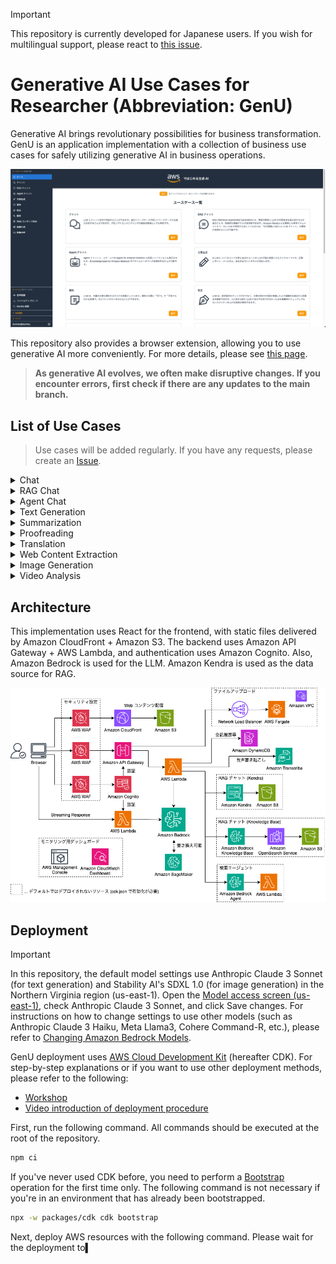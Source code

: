 > [!IMPORTANT]
> This repository is currently developed for Japanese users. If you wish for multilingual support, please react to [this issue](https://github.com/aws-samples/generative-ai-use-cases-jp/issues/151).

# Generative AI Use Cases for Researcher (Abbreviation: GenU)

Generative AI brings revolutionary possibilities for business transformation. GenU is an application implementation with a collection of business use cases for safely utilizing generative AI in business operations.

![sc_lp.png](/imgs/sc_lp.png)

This repository also provides a browser extension, allowing you to use generative AI more conveniently. For more details, please see [this page](/browser-extension/README.md).

> **As generative AI evolves, we often make disruptive changes. If you encounter errors, first check if there are any updates to the main branch.**

## List of Use Cases

> Use cases will be added regularly. If you have any requests, please create an [Issue](https://github.com/ddipass/generative-ai-use-cases-research/issues).

<details>
  <summary>Chat</summary>

  You can have a conversation with a large language model (LLM) in chat format. Thanks to platforms that allow direct interaction with LLMs, we can quickly respond to specific use cases and new use cases. It's also effective as a testing environment for prompt engineering.

  <img src="/imgs/usecase_chat.gif"/>
</details>

<details>
   <summary>RAG Chat</summary>

  RAG is a method that allows LLMs to answer questions they normally couldn't by providing external up-to-date information and domain knowledge that LLMs typically struggle with. At the same time, it has the effect of preventing LLMs from giving "plausible but incorrect information" by only allowing answers based on evidence. For example, if you provide internal documents to an LLM, you can automate internal inquiry responses. This repository retrieves information from either Amazon Kendra or Knowledge Base.

  <img src="/imgs/usecase_rag.gif"/>
</details>

<details>
   <summary>Agent Chat</summary>

  Agent is a method that enables LLMs to perform various tasks by integrating with APIs. In this solution, we have implemented an Agent as a sample implementation that uses a search engine to research necessary information and provide answers.

  <img src="/imgs/usecase_agent.gif"/>
</details>

<details>
   <summary>Text Generation</summary>

   Generating text in any context is one of the tasks that LLMs excel at. It can handle various contexts such as articles, reports, emails, and more.

  <img src="/imgs/usecase_generate_text.gif"/>
</details>

<details>
  <summary>Summarization</summary>

  LLMs are good at summarizing large amounts of text. Not only can they summarize, but they can also extract necessary information in a conversational format after being given the text as context. For example, it's possible to read a contract and retrieve information like "What are the conditions for XXX?" or "What's the amount for YYY?".

  <img src="/imgs/usecase_summarize.gif"/>
</details>

<details>
  <summary>Proofreading</summary>

  LLMs can not only check for typos and omissions but also suggest improvements from a more objective perspective, considering the flow and content of the text. You can expect to improve quality by having the LLM objectively check for points you might not have noticed yourself before showing it to others.

  <img src="/imgs/usecase_editorial.gif"/>
</details>

<details>
  <summary>Translation</summary>

  LLMs trained in multiple languages can also perform translation. Moreover, it's possible to reflect various specified context information such as casualness and target audience in the translation, not just simple translation.

  <img src="/imgs/usecase_translate.gif"/>
</details>

<details>
  <summary>Web Content Extraction</summary>

  Extracts web content such as blogs and documents. The LLM trims unnecessary information and formats it as a coherent text. The extracted content can be used in other use cases such as summarization and translation.

  <img src="/imgs/usecase_web_content.gif"/>
</details>


<details>
  <summary>Image Generation</summary>

  Image generation AI can create new images based on text or existing images. It allows for instant visualization of ideas and can be expected to streamline design work. In this feature, you can get assistance from the LLM in creating prompts.

  <img src="/imgs/usecase_generate_image.gif"/>
</details>


<details>
  <summary>Video Analysis</summary>

  With multimodal models, it's now possible to input not only text but also images. In this feature, we ask the LLM to analyze using video image frames and text as input.

  <img src="/imgs/usecase_video_analyzer.gif"/>
</details>


## Architecture

This implementation uses React for the frontend, with static files delivered by Amazon CloudFront + Amazon S3. The backend uses Amazon API Gateway + AWS Lambda, and authentication uses Amazon Cognito. Also, Amazon Bedrock is used for the LLM. Amazon Kendra is used as the data source for RAG.

![arch.drawio.png](/imgs/arch.drawio.png)

## Deployment

> [!IMPORTANT]
> In this repository, the default model settings use Anthropic Claude 3 Sonnet (for text generation) and Stability AI's SDXL 1.0 (for image generation) in the Northern Virginia region (us-east-1). Open the [Model access screen (us-east-1)](https://us-east-1.console.aws.amazon.com/bedrock/home?region=us-east-1#/modelaccess), check Anthropic Claude 3 Sonnet, and click Save changes. For instructions on how to change settings to use other models (such as Anthropic Claude 3 Haiku, Meta Llama3, Cohere Command-R, etc.), please refer to [Changing Amazon Bedrock Models](/docs/DEPLOY_OPTION.md#changing-amazon-bedrock-models).

GenU deployment uses [AWS Cloud Development Kit](https://aws.amazon.com/jp/cdk/) (hereafter CDK). For step-by-step explanations or if you want to use other deployment methods, please refer to the following:
- [Workshop](https://catalog.workshops.aws/generative-ai-use-cases-jp)
- [Video introduction of deployment procedure](https://www.youtube.com/watch?v=9sMA17OKP1k)

First, run the following command. All commands should be executed at the root of the repository.

```bash
npm ci
```

If you've never used CDK before, you need to perform a [Bootstrap](https://docs.aws.amazon.com/ja_jp/cdk/v2/guide/bootstrapping.html) operation for the first time only. The following command is not necessary if you're in an environment that has already been bootstrapped.

```bash
npx -w packages/cdk cdk bootstrap
```

Next, deploy AWS resources with the following command. Please wait for the deployment to▍
